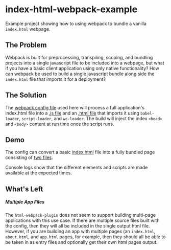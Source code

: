 # index-html-webpack-example

Example project showing how to using webpack to bundle a vanilla `index.html` webpage.

## The Problem

Webpack is built for preprocessing, transpiling, scoping, and bundling projects into a single javascript file to be included into a webpage, but what if you have a basic client application using only native functionality? How can webpack be used to build a single javascript bundle along side the `index.html` file that imports it for a deployment?

## The Solution

The [webpack config file](webpack.config.js) used here will process a full application's index.html file into a [.js file](dist/index.bundle.js) and an [.html file](dist/index-bundle.html) that imports it using `babel-loader`, `script-loader`, and `wc-loader`. The build will inject the index `<head>` and `<body>` content at run time once the script runs.

## Demo
The config can convert a basic [index.html](index.html) file into a fully bundled page consisting of [two files](https://gkjohnson.github.io/index-html-webpack-example/dist/index-bundle.html).

Console logs show that the different elements and scripts are made available at the expected times.

## What's Left

##### Multiple App Files
The `html-webpack-plugin` does not seem to support building multi-page applications with this use case. If there are multiple source files built with the config, then they will all be included in the single output html file. However, if you are building an app with multiple pages (an `index.html`, `about.html`, and `app.html` pages, for example, then they should all be able to be taken in as entry files and optionally get their own html pages output.

